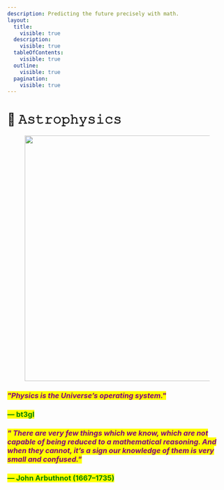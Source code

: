 ```yaml
---
description: Predicting the future precisely with math.
layout:
  title:
    visible: true
  description:
    visible: true
  tableOfContents:
    visible: true
  outline:
    visible: true
  pagination:
    visible: true
---
```


# 🔭 𝙰𝚜𝚝𝚛𝚘𝚙𝚑𝚢𝚜𝚒𝚌𝚜

<figure><img src="../../../.gitbook/assets/pexels-btgl-♡-3894169 (1).jpg" alt="" width="563"><figcaption></figcaption></figure>

### _<mark style="color:purple;">"Physics is the Universe’s operating system."</mark>_&#x20;

### <mark style="color:green;">— bt3gl</mark>



### _<mark style="color:purple;">" There are very few things which we know, which are not capable of being reduced to a mathematical reasoning. And when they cannot, it’s a sign our knowledge of them is very small and confused."</mark>_

### <mark style="color:green;">— John Arbuthnot (1667–1735)</mark>
